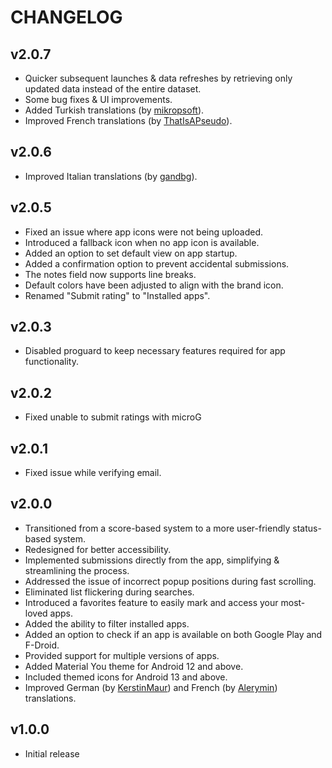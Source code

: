 # CHANGELOG


## v2.0.7
- Quicker subsequent launches & data refreshes by retrieving only updated data instead of the entire dataset.
- Some bug fixes & UI improvements.
- Added Turkish translations (by [mikropsoft](https://github.com/mikropsoft)).
- Improved French translations (by [ThatIsAPseudo](https://github.com/ThatIsAPseudo)).


## v2.0.6
- Improved Italian translations (by [gandbg](https://github.com/gandbg)).


## v2.0.5
- Fixed an issue where app icons were not being uploaded.
- Introduced a fallback icon when no app icon is available.
- Added an option to set default view on app startup.
- Added a confirmation option to prevent accidental submissions.
- The notes field now supports line breaks.
- Default colors have been adjusted to align with the brand icon.
- Renamed "Submit rating" to "Installed apps".


## v2.0.3
- Disabled proguard to keep necessary features required for app functionality.


## v2.0.2
- Fixed unable to submit ratings with microG


## v2.0.1
- Fixed issue while verifying email.


## v2.0.0
- Transitioned from a score-based system to a more user-friendly status-based system.
- Redesigned for better accessibility.
- Implemented submissions directly from the app, simplifying & streamlining the process.
- Addressed the issue of incorrect popup positions during fast scrolling.
- Eliminated list flickering during searches.
- Introduced a favorites feature to easily mark and access your most-loved apps.
- Added the ability to filter installed apps.
- Added an option to check if an app is available on both Google Play and F-Droid.
- Provided support for multiple versions of apps.
- Added Material You theme for Android 12 and above.
- Included themed icons for Android 13 and above.
- Improved German (by [KerstinMaur](https://github.com/KerstinMaur)) and French (by [Alerymin](https://github.com/Alerymin)) translations.


## v1.0.0
- Initial release